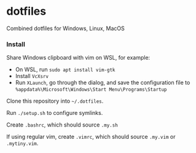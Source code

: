 # dotfiles

Combined dotfiles for Windows, Linux, MacOS

### Install

Share Windows clipboard with vim on WSL, for example:
- On WSL, run `sudo apt install vim-gtk`
- Install `VcXsrv`
- Run `XLaunch`, go through the dialog, and save the configuration file to `%appdata%\Microsoft\Windows\Start Menu\Programs\Startup`

Clone this repository into `~/.dotfiles`.

Run `./setup.sh` to configure symlinks.

Create `.bashrc`, which should source `.my.sh`

If using regular vim, create `.vimrc`, which should source `.my.vim` or `.mytiny.vim`.
